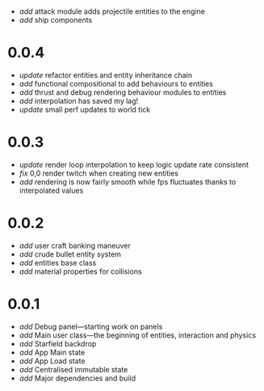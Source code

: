 #

* _add_ attack module adds projectile entities to the engine
* _add_ ship components

# 0.0.4

* _update_ refactor entities and entity inheritance chain
* _add_ functional compositional to add behaviours to entities
* _add_ thrust and debug rendering behaviour modules to entities
* _add_ interpolation has saved my lag!
* _update_ small perf updates to world tick

# 0.0.3

* _update_ render loop interpolation to keep logic update rate consistent
* _fix_ 0,0 render twitch when creating new entities
* _add_ rendering is now fairly smooth while fps fluctuates thanks to interpolated values

# 0.0.2

* _add_ user craft banking maneuver
* _add_ crude bullet entity system
* _add_ entities base class
* _add_ material properties for collisions

# 0.0.1

* _add_ Debug panel—starting work on panels
* _add_ Main user class—the beginning of entities, interaction and physics
* _add_ Starfield backdrop
* _add_ App Main state
* _add_ App Load state
* _add_ Centralised immutable state
* _add_ Major dependencies and build
